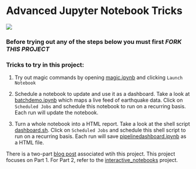 # Advanced Jupyter Notebook Tricks

![](https://blog.dominodatalab.com/wp-content/uploads/2016/05/Screen-Shot-2015-11-02-at-11-15-49-PM.png)

### Before trying out any of the steps below you must first ***FORK THIS PROJECT***

### Tricks to try in this project:

1. Try out magic commands by opening [magic.ipynb](view/magic.ipynb) and clicking `Launch Notebook`

2. Schedule a notebook to update and use it as a dashboard.
Take a look at [batchdemo.ipynb](view/batchdemo.ipynb) which maps a live feed of earthquake data. 
Click on `Scheduled Jobs` and schedule this notebook to run on a recurring basis. Each run will update
the notebook.

3. Turn a whole notebook into a HTML report. Take a look at the shell script [dashboard.sh](view/dashboard.sh). 
Click on `Scheduled Jobs` and schedule this shell script to run on a recurring basis. Each run will save
[pipelinedashboard.ipynb](view/pipelinedashboard.ipynb) as a HTML file.

There is a two-part [blog post](https://blog.dominodatalab.com/lesser-known-ways-of-using-notebooks/) associated wtih this project. 
This project focuses on Part 1. For Part 2, refer to the [interactive_notebooks](https://try.dominodatalab.com/u/joshpoduska/interactive_notebooks/overview) project.

